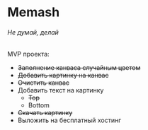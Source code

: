 # Memash

###### Не думай, делай

MVP проекта:
- ~~Заполнение канваса случайным цветом~~
- ~~Добавить картинку на канвас~~
- ~~Очистить канвас~~
- Добавить текст на картинку
  - ~~Top~~
  - Bottom
- ~~Скачать картинку~~
- Выложить на бесплатный хостинг